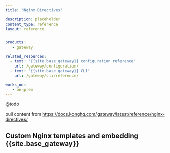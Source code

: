 ```yaml
---
title: "Nginx Directives"

description: placeholder
content_type: reference
layout: reference


products:
   - gateway

related_resources:
  - text: "{{site.base_gateway}} configuration reference"
    url: /gateway/configuration/
  - text: "{{site.base_gateway}} CLI"
    url: /gateway/cli/reference/

works_on:
   - on-prem
---
```


@todo

pull content from https://docs.konghq.com/gateway/latest/reference/nginx-directives/

## Custom Nginx templates and embedding {{site.base_gateway}}
<!-- I'm using this header as a link in Gateway Logs-->